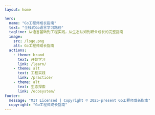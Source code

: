 ```yaml
---
layout: home

hero:
  name: "Go工程师成长指南"
  text: "全栈式Go语言学习路径"
  tagline: 从语言基础到工程实践，从生态认知到职业成长的完整指南
  image:
    src: /logo.png
    alt: Go工程师成长指南
  actions:
    - theme: brand
      text: 开始学习
      link: /learn/
    - theme: alt
      text: 工程实践
      link: /practice/
    - theme: alt
      text: 生态探索
      link: /ecosystem/
footer:
  message: "MIT Licensed | Copyright © 2025-present Go工程师成长指南"
  copyright: "Go工程师成长指南"
---
```


<ModuleShowcase />

<script setup>
import ModuleShowcase from './.vitepress/components/ModuleShowcase.vue'
</script>